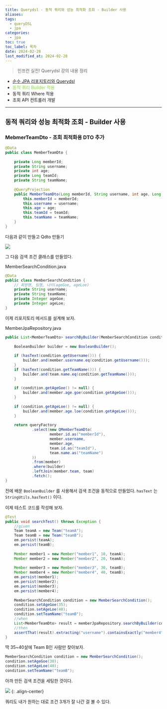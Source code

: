 ```yaml
---
title: Querydsl - 동적 쿼리와 성능 최적화 조회 - Builder 사용
aliases: 
tags:
  - queryDSL
  - jpa
categories:
  - jpa
toc: true
toc_label: 목차
date: 2024-02-28
last_modified_at: 2024-02-28
---
```

> 인프런 실전! Querydsl 강의 내용 정리

- [순수 JPA 리포지토리와 Querydsl](https://iamminseongkim.github.io/jpa/Querydsl-%EC%8B%A4%EB%AC%B4-%ED%99%9C%EC%9A%A9-%EC%88%9C%EC%88%98-JPA-%EB%A6%AC%ED%8F%AC%EC%A7%80%ED%86%A0%EB%A6%AC%EC%99%80-Querydsl/)
- <font color="#92d050">동적 쿼리 Builder 적용</font>
- 동적 쿼리 Where 적용
- 조회 API 컨트롤러 개발

--- 
## 동적 쿼리와 성능 최적화 조회 - Builder 사용

### MebmerTeamDto - 조회 최적화용 DTO 추가

```java
@Data  
public class MemberTeamDto {  
  
    private Long memberId;  
    private String username;  
    private int age;  
    private Long teamId;  
    private String teamName;  
  
    @QueryProjection  
    public MemberTeamDto(Long memberId, String username, int age, Long teamId, String teamName) {  
        this.memberId = memberId;  
        this.username = username;  
        this.age = age;  
        this.teamId = teamId;  
        this.teamName = teamName;  
    }  
}
```
다음과 같이 만들고 Qdto 만들기

![](https://i.imgur.com/GxyqrbK.png)


그 다음 검색 조건 클래스를 만들었다.

MemberSearchCondition.java
```java
@Data  
public class MemberSearchCondition {  
    // 회원명, 팀명, 나이(ageGoe, ageLoe)  
    private String username;  
    private String teamName;  
    private Integer ageGoe;  
    private Integer ageLoe;  
}
```

이제 리포지토리 메서드를 설계해 보자.

MemberJpaRepository.java
```java
public List<MemberTeamDto> searchByBuilder(MemberSearchCondition condition) {  
  
    BooleanBuilder builder = new BooleanBuilder();  
  
    if (hasText(condition.getUsername())) {  
        builder.and(member.username.eq(condition.getUsername()));  
    }  
    if (hasText(condition.getTeamName())) {  
        builder.and(team.name.eq(condition.getTeamName()));  
    }  
  
    if (condition.getAgeGoe() != null) {  
        builder.and(member.age.goe(condition.getAgeGoe()));  
    }  
  
    if (condition.getAgeLoe() != null) {  
        builder.and(member.age.loe(condition.getAgeLoe()));  
    }  
  
    return queryFactory  
            .select(new QMemberTeamDto(  
                    member.id.as("memberId"),  
                    member.username,  
                    member.age,  
                    team.id.as("teamId"),  
                    team.name.as("teamName")  
            ))  
            .from(member)  
            .where(builder)  
            .leftJoin(member.team, team)  
            .fetch();  
}
```

전에 배운 `BooleanBuilder` 를 사용해서 검색 조건을 동적으로 만들었다.
`hasText` 는 `StringUtils.hasText()` 이다.

이제 테스트 코드를 작성해 보자.


```java
@Test  
public void searchTest() throws Exception {  
    //given  
    Team teamA = new Team("teamA");  
    Team teamB = new Team("teamB");  
    em.persist(teamA);  
    em.persist(teamB);  
  
    Member member1 = new Member("member1", 10, teamA);  
    Member member2 = new Member("member2", 20, teamA);  
  
    Member member3 = new Member("member3", 30, teamB);  
    Member member4 = new Member("member4", 40, teamB);  
    em.persist(member1);  
    em.persist(member2);  
    em.persist(member3);  
    em.persist(member4);  
  
    MemberSearchCondition condition = new MemberSearchCondition();  
    condition.setAgeGoe(35);  
    condition.setAgeLoe(40);  
    condition.setTeamName("teamB");  
    //when  
    List<MemberTeamDto> result = memberJpaRepository.searchByBuilder(condition);  
    //then  
    assertThat(result).extracting("username").containsExactly("member4");  
}
```

딱 35~40살에 Team B인 사람만 찾아보자.
```java
MemberSearchCondition condition = new MemberSearchCondition();  
condition.setAgeGoe(30);  
condition.setAgeLoe(40);  
condition.setTeamName("teamB");
```
아까 만든 검색 조건을 세팅한 것이다.

![](https://i.imgur.com/pLq59sZ.png)
{: .align-center}

쿼리도 내가 원하는 대로 조건 3개가 잘 나간 걸 볼 수 있다.